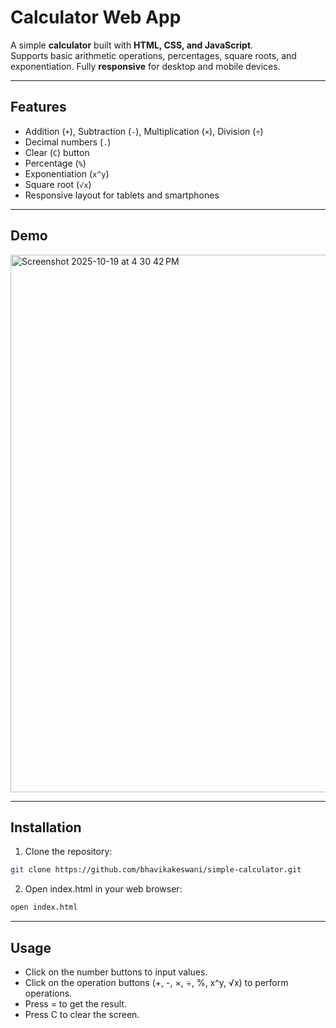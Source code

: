 # Calculator Web App

A simple **calculator** built with **HTML, CSS, and JavaScript**.  
Supports basic arithmetic operations, percentages, square roots, and exponentiation. Fully **responsive** for desktop and mobile devices.

---

## Features

- Addition (`+`), Subtraction (`-`), Multiplication (`×`), Division (`÷`)  
- Decimal numbers (`.`)  
- Clear (`C`) button  
- Percentage (`%`)  
- Exponentiation (`x^y`)  
- Square root (`√x`)  
- Responsive layout for tablets and smartphones  

---

## Demo

<img width="1454" height="860" alt="Screenshot 2025-10-19 at 4 30 42 PM" src="https://github.com/user-attachments/assets/5b313eb4-309b-478c-a710-68d5315b2625" />

---

## Installation

1. Clone the repository:

```bash
git clone https://github.com/bhavikakeswani/simple-calculator.git
```

2. Open index.html in your web browser:

```bash
open index.html
```

---

## Usage

- Click on the number buttons to input values.
- Click on the operation buttons (+, -, ×, ÷, %, x^y, √x) to perform operations.
- Press = to get the result.
- Press C to clear the screen.
